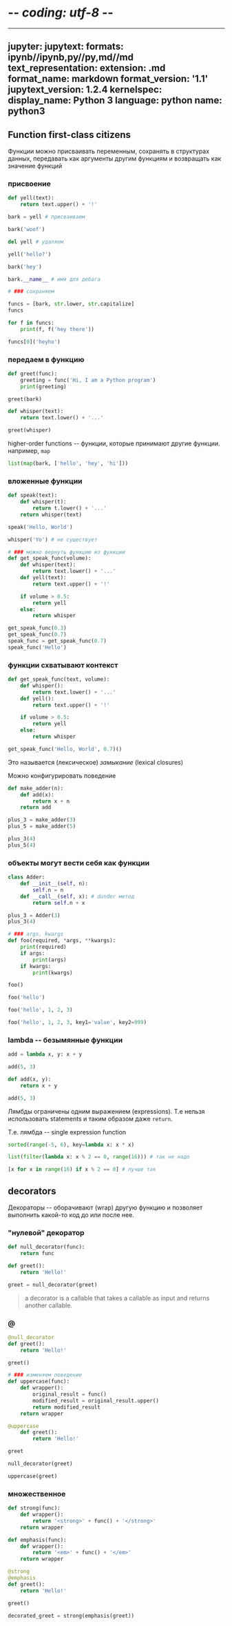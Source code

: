 # -*- coding: utf-8 -*-
---
jupyter:
  jupytext:
    formats: ipynb//ipynb,py//py,md//md
    text_representation:
      extension: .md
      format_name: markdown
      format_version: '1.1'
      jupytext_version: 1.2.4
  kernelspec:
    display_name: Python 3
    language: python
    name: python3
---


## Function first-class citizens

Функции можно присваивать переменным, сохранять в структурах данных, передавать как аргументы другим функциям и возвращать как значение функций

### присвоение

```python
def yell(text):
    return text.upper() + '!'
```

```python
bark = yell # присваиваем
```

```python
bark('woof')
```

```python
del yell # удаляем
```

```python
yell('hello?')
```

```python
bark('hey')
```

```python
bark.__name__ # имя для дебага
```

```python
# ### сохраняем
```
```python
funcs = [bark, str.lower, str.capitalize]
funcs

for f in funcs:
    print(f, f('hey there'))

funcs[0]('heyho')
```
### передаем в функцию

```python
def greet(func):
    greeting = func('Hi, I am a Python program')
    print(greeting)
```

```python
greet(bark)
```

```python
def whisper(text):
    return text.lower() + '...'
```

```python
greet(whisper)
```

higher-order functions -- функции, которые принимают другие функции. например, `map`

```python
list(map(bark, ['hello', 'hey', 'hi']))
```

### вложенные функции

```python
def speak(text):
    def whisper(t):
        return t.lower() + '...'
    return whisper(text)
```

```python
speak('Hello, World')
```

```python
whisper('Yo') # не существует
```

```python
# ### можно вернуть функцию из функции
def get_speak_func(volume):
    def whisper(text):
        return text.lower() + '...'
    def yell(text):
        return text.upper() + '!'

    if volume > 0.5:
        return yell
    else:
        return whisper
```

```python
get_speak_func(0.3)
get_speak_func(0.7)
speak_func = get_speak_func(0.7)
speak_func('Hello')
```

### функции схватывают контекст

```python
def get_speak_func(text, volume):
    def whisper():
        return text.lower() + '...'
    def yell():
        return text.upper() + '!'

    if volume > 0.5:
        return yell
    else:
        return whisper
```

```python
get_speak_func('Hello, World', 0.7)()
```

Это называется (лексическое) *замыкание* (lexical closures)

Можно конфигурировать поведение

```python
def make_adder(n):
    def add(x):
        return x + n
    return add

plus_3 = make_adder(3)
plus_5 = make_adder(5)

plus_3(4)
plus_5(4)
```

### объекты могут вести себя как функции

``` python
class Adder:
    def __init__(self, n):
        self.n = n
    def __call__(self, x): # dunder метод
        return self.n + x

plus_3 = Adder(3)
plus_3(4)
```

```python
# ### args, kwargs
def foo(required, *args, **kwargs):
    print(required)
    if args:
        print(args)
    if kwargs:
        print(kwargs)
```

```python
foo()

foo('hello')

foo('hello', 1, 2, 3)

foo('hello', 1, 2, 3, key1='value', key2=999)
```

### lambda -- безымянные функции

```python
add = lambda x, y: x + y
```

```python
add(5, 3)
```

```python
def add(x, y):
    return x + y

add(5, 3)
```
Лямбды ограничены одним выражением (expressions). Т.е нельзя использовать statements и таким образом даже `return`.

Т.е. лямбда -- single expression function

```python
sorted(range(-5, 6), key=lambda x: x * x)
```

```python
list(filter(lambda x: x % 2 == 0, range(16))) # так не надо
```

```python
[x for x in range(16) if x % 2 == 0] # лучше так
```

## decorators
Декораторы -- оборачивают (wrap) другую функцию и позволяет выполнить какой-то код до или после нее. 

### "нулевой" декоратор

```python
def null_decorator(func):
    return func
```

```python
def greet():
    return 'Hello!'

greet = null_decorator(greet)
```

> a decorator is a callable that takes a callable as input and returns another callable.

### @

```python
@null_decorator
def greet():
    return 'Hello!'
```

```python
greet()
```

```python
# ### изменяем поведение
def uppercase(func):
    def wrapper():
        original_result = func()
        modified_result = original_result.upper()
        return modified_result
    return wrapper
```

```python
@uppercase
    def greet():
        return 'Hello!'
```

```python
greet

null_decorator(greet)

uppercase(greet)
```

### множественное

```python
def strong(func):
    def wrapper():
        return '<strong>' + func() + '</strong>'
    return wrapper

def emphasis(func):
    def wrapper():
        return '<em>' + func() + '</em>'
    return wrapper
```

```python
@strong
@emphasis
def greet():
    return 'Hello!'

greet()
```

```python
decorated_greet = strong(emphasis(greet))
```
